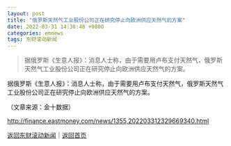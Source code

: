 ```yaml
---
layout: post
title: "俄罗斯天然气工业股份公司正在研究停止向欧洲供应天然气的方案"
date: 2022-03-31 14:38:48 +0800
categories: emnews
tags: 东财滚动新闻
---
```

> 据俄罗斯《生意人报》：消息人士称，由于需要用卢布支付天然气，俄罗斯天然气工业股份公司正在研究停止向欧洲供应天然气的方案。

<p>据俄罗斯《生意人报》：消息人士称，由于需要用卢布支付天然气，俄罗斯天然气工业股份公司正在研究停止向欧洲供应天然气的方案。</p><p class="em_media">（文章来源：金十数据）</p>

<http://finance.eastmoney.com/news/1355,202203312329669340.html>

[返回东财滚动新闻](//finews.withounder.com/emnews/)｜[返回首页](//finews.withounder.com/)